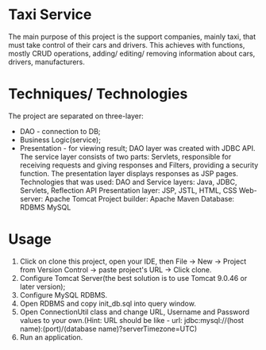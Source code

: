 # Taxi Service
The main purpose of this project is the support companies, mainly taxi, that must take control of their cars and drivers. This achieves with functions, mostly CRUD operations, adding/ editing/ removing information about cars, drivers, manufacturers.

# Techniques/ Technologies
The project are separated on three-layer:
  - DAO - connection to DB;
  - Business Logic(service);
  - Presentation - for viewing result;
DAO layer was created with JDBC API.
The service layer consists of two parts: Servlets, responsible for receiving requests and giving responses and Filters, providing a security function.
The presentation layer displays responses as JSP pages.
Technologies that was used:
DAO and Service layers: Java, JDBC, Servlets, Reflection API
Presentation layer: JSP, JSTL, HTML, CSS
Web-server: Apache Tomcat
Project builder: Apache Maven
Database: RDBMS MySQL

# Usage
1) Click on clone this project, open your IDE, then File -> New -> Project from Version Control -> paste project's URL -> Click clone.
2) Configure Tomcat Server(the best solution is to use Tomcat 9.0.46 or later version);
3) Configure MySQL RDBMS.
4) Open RDBMS and copy init_db.sql into query window.
5) Open ConnectionUtil class and change URL, Username and Password values to your own.(Hint: URL should be like - url: jdbc:mysql://(host name):(port)/(database name)?serverTimezone=UTC) 
6) Run an application.
